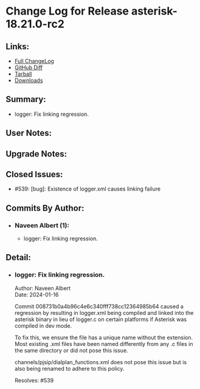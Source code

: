 
Change Log for Release asterisk-18.21.0-rc2
========================================

Links:
----------------------------------------

 - [Full ChangeLog](https://downloads.asterisk.org/pub/telephony/asterisk/releases/ChangeLog-18.21.0-rc2.md)  
 - [GitHub Diff](https://github.com/asterisk/asterisk/compare/18.21.0-rc1...18.21.0-rc2)  
 - [Tarball](https://downloads.asterisk.org/pub/telephony/asterisk/asterisk-18.21.0-rc2.tar.gz)  
 - [Downloads](https://downloads.asterisk.org/pub/telephony/asterisk)  

Summary:
----------------------------------------

- logger: Fix linking regression.

User Notes:
----------------------------------------


Upgrade Notes:
----------------------------------------


Closed Issues:
----------------------------------------

  - #539: [bug]: Existence of logger.xml causes linking failure

Commits By Author:
----------------------------------------

- ### Naveen Albert (1):
  - logger: Fix linking regression.


Detail:
----------------------------------------

- ### logger: Fix linking regression.
  Author: Naveen Albert  
  Date:   2024-01-16  

  Commit 008731b0a4b96c4e6c340fff738cc12364985b64
  caused a regression by resulting in logger.xml
  being compiled and linked into the asterisk
  binary in lieu of logger.c on certain platforms
  if Asterisk was compiled in dev mode.

  To fix this, we ensure the file has a unique
  name without the extension. Most existing .xml
  files have been named differently from any
  .c files in the same directory or did not
  pose this issue.

  channels/pjsip/dialplan_functions.xml does not
  pose this issue but is also being renamed
  to adhere to this policy.

  Resolves: #539

